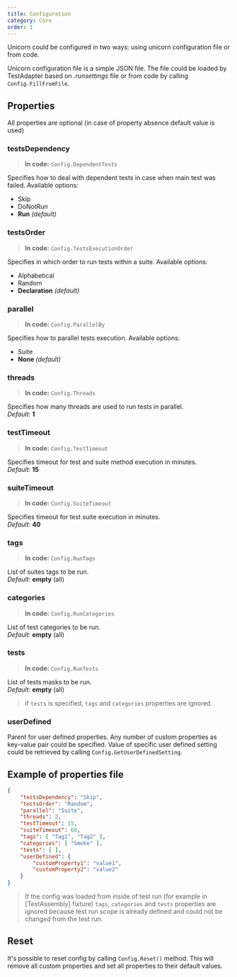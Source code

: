 ```yaml
---
title: Configuration
category: Core
order: 1
---
```


Unicorn could be configured in two ways: using unicorn configuration file or from code.

Unicorn configuration file is a simple JSON file. The file could be loaded by TestAdapter based on _.runsettings_ file or from code by calling `Config.FillFromFile`.

## Properties

All properties are optional (in case of property absence default value is used)

### testsDependency
> **In code:** `Config.DependentTests`

Specifies how to deal with dependent tests in case when main test was failed. Available options:
 - Skip
 - DoNotRun
 - **Run** _(default)_

### testsOrder
> **In code:** `Config.TestsExecutionOrder`

Specifies in which order to run tests within a suite. Available options:
 - Alphabetical
 - Random
 - **Declaration** _(default)_

### parallel
> **In code:** `Config.ParallelBy`

Specifies how to parallel tests execution. Available options:
 - Suite
 - **None** _(default)_

### threads
> **In code:** `Config.Threads`

Specifies how many threads are used to run tests in parallel.  
_Default:_ **1**

### testTimeout
> **In code:** `Config.TestTimeout`

Specifies timeout for test and suite method execution in minutes.  
_Default:_ **15**

### suiteTimeout
> **In code:** `Config.SuiteTimeout`

Specifies timeout for test suite execution in minutes.  
_Default:_ **40**

### tags
> **In code:** `Config.RunTags`

List of suites tags to be run.  
_Default:_ **empty** (all)

### categories
> **In code:** `Config.RunCategories`

List of test categories to be run.  
_Default:_ **empty** (all)

### tests
> **In code:** `Config.RunTests`

List of tests masks to be run.  
_Default:_ **empty** (all)

> if `tests` is specified, `tags` and `categories` properties are ignored.

### userDefined
Parent for user defined properties. Any number of custom properties as key-value pair could be specified. Value of specific user defined setting could be retrieved by calling `Config.GetUserDefinedSetting`.

## Example of properties file
```json
{
    "testsDependency": "Skip",
    "testsOrder": "Random",
    "parallel": "Suite",
    "threads": 2,
    "testTimeout": 15,
    "suiteTimeout": 60,
    "tags": [ "Tag1", "Tag2" ],
    "categories": [ "Smoke" ],
    "tests": [ ],
    "userDefined": {
        "customProperty1": "value1",
        "customProperty2": "value2"
    }
}
```

> If the config was loaded from inside of test run (for example in [TestAssembly] fixture) `tags`, `categories` and `tests` properties are ignored because test run scope is already defined and could not be changed from the test run.

## Reset

It's possible to reset config by calling `Config.Reset()` method. This will remove all custom properties and set all properties to their default values.
